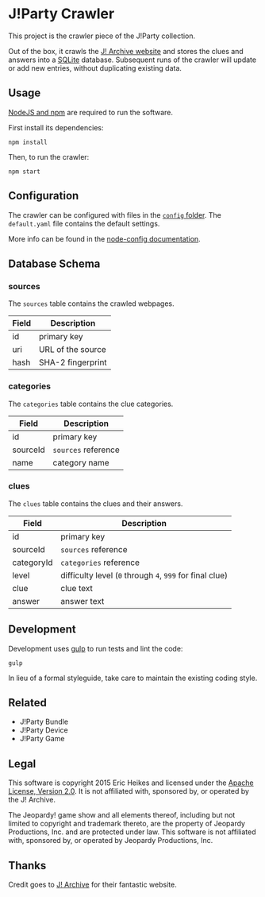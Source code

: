 # J!Party Crawler

This project is the crawler piece of the J!Party collection.

Out of the box, it crawls the [J! Archive website](http://www.j-archive.com/) and stores the clues and answers into a [SQLite](http://sqlite.org/) database. Subsequent runs of the crawler will update or add new entries, without duplicating existing data.

## Usage

[NodeJS and npm](https://nodejs.org/) are required to run the software.

First install its dependencies:

```shell
npm install
```

Then, to run the crawler:

```shell
npm start
```

## Configuration

The crawler can be configured with files in the [`config` folder](config). The `default.yaml` file contains the default settings.

More info can be found in the [node-config documentation](https://github.com/lorenwest/node-config/wiki/Configuration-Files).

## Database Schema

### sources

The `sources` table contains the crawled webpages.

| Field | Description |
|-------|-------------|
| id | primary key |
| uri | URL of the source |
| hash | SHA-2 fingerprint |

### categories

The `categories` table contains the clue categories.

| Field | Description |
|-------|-------------|
| id | primary key |
| sourceId | `sources` reference |
| name | category name |

### clues

The `clues` table contains the clues and their answers.

| Field | Description |
|-------|-------------|
| id | primary key |
| sourceId | `sources` reference |
| categoryId | `categories` reference |
| level | difficulty level (`0` through `4`, `999` for final clue) |
| clue | clue text |
| answer | answer text |

## Development

Development uses [gulp](http://gulpjs.com/) to run tests and lint the code:

```shell
gulp
```

In lieu of a formal styleguide, take care to maintain the existing coding style.

## Related

* J!Party Bundle
* J!Party Device
* J!Party Game

## Legal

This software is copyright 2015 Eric Heikes and licensed under the [Apache License, Version 2.0](LICENSE.txt). It is not affiliated with, sponsored by, or operated by the J! Archive.

The Jeopardy! game show and all elements thereof, including but not limited to copyright and trademark thereto, are the property of Jeopardy Productions, Inc. and are protected under law. This software is not affiliated with, sponsored by, or operated by Jeopardy Productions, Inc.

## Thanks

Credit goes to [J! Archive](http://j-archive.com/) for their fantastic website.
